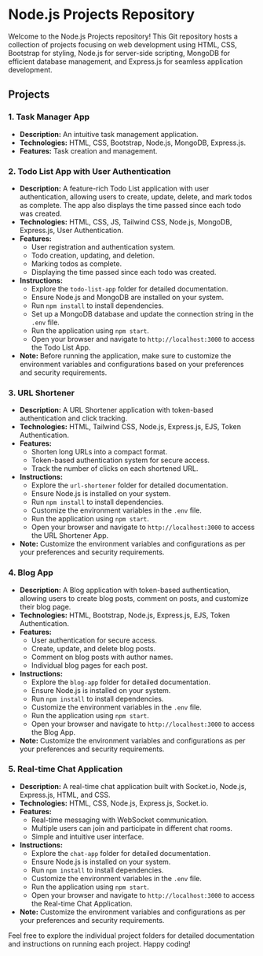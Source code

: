 # Node.js Projects Repository

Welcome to the Node.js Projects repository! This Git repository hosts a collection of projects focusing on web development using HTML, CSS, Bootstrap for styling, Node.js for server-side scripting, MongoDB for efficient database management, and Express.js for seamless application development.

## Projects

### 1. Task Manager App

- **Description:** An intuitive task management application.
- **Technologies:** HTML, CSS, Bootstrap, Node.js, MongoDB, Express.js.
- **Features:** Task creation and management.

### 2. Todo List App with User Authentication

- **Description:** A feature-rich Todo List application with user authentication, allowing users to create, update, delete, and mark todos as complete. The app also displays the time passed since each todo was created.
- **Technologies:** HTML, CSS, JS, Tailwind CSS, Node.js, MongoDB, Express.js, User Authentication.
- **Features:**
  - User registration and authentication system.
  - Todo creation, updating, and deletion.
  - Marking todos as complete.
  - Displaying the time passed since each todo was created.
- **Instructions:**
  - Explore the `todo-list-app` folder for detailed documentation.
  - Ensure Node.js and MongoDB are installed on your system.
  - Run `npm install` to install dependencies.
  - Set up a MongoDB database and update the connection string in the `.env` file.
  - Run the application using `npm start`.
  - Open your browser and navigate to `http://localhost:3000` to access the Todo List App.
- **Note:** Before running the application, make sure to customize the environment variables and configurations based on your preferences and security requirements.

### 3. URL Shortener

- **Description:** A URL Shortener application with token-based authentication and click tracking.
- **Technologies:** HTML, Tailwind CSS, Node.js, Express.js, EJS, Token Authentication.
- **Features:**
  - Shorten long URLs into a compact format.
  - Token-based authentication system for secure access.
  - Track the number of clicks on each shortened URL.
- **Instructions:**
  - Explore the `url-shortener` folder for detailed documentation.
  - Ensure Node.js is installed on your system.
  - Run `npm install` to install dependencies.
  - Customize the environment variables in the `.env` file.
  - Run the application using `npm start`.
  - Open your browser and navigate to `http://localhost:3000` to access the URL Shortener App.
- **Note:** Customize the environment variables and configurations as per your preferences and security requirements.

### 4. Blog App

- **Description:** A Blog application with token-based authentication, allowing users to create blog posts, comment on posts, and customize their blog page.
- **Technologies:** HTML, Bootstrap, Node.js, Express.js, EJS, Token Authentication.
- **Features:**
  - User authentication for secure access.
  - Create, update, and delete blog posts.
  - Comment on blog posts with author names.
  - Individual blog pages for each post.
- **Instructions:**
  - Explore the `blog-app` folder for detailed documentation.
  - Ensure Node.js is installed on your system.
  - Run `npm install` to install dependencies.
  - Customize the environment variables in the `.env` file.
  - Run the application using `npm start`.
  - Open your browser and navigate to `http://localhost:3000` to access the Blog App.
- **Note:** Customize the environment variables and configurations as per your preferences and security requirements.

### 5. Real-time Chat Application

- **Description:** A real-time chat application built with Socket.io, Node.js, Express.js, HTML, and CSS.
- **Technologies:** HTML, CSS, Node.js, Express.js, Socket.io.
- **Features:**
  - Real-time messaging with WebSocket communication.
  - Multiple users can join and participate in different chat rooms.
  - Simple and intuitive user interface.
- **Instructions:**
  - Explore the `chat-app` folder for detailed documentation.
  - Ensure Node.js is installed on your system.
  - Run `npm install` to install dependencies.
  - Customize the environment variables in the `.env` file.
  - Run the application using `npm start`.
  - Open your browser and navigate to `http://localhost:3000` to access the Real-time Chat Application.
- **Note:** Customize the environment variables and configurations as per your preferences and security requirements.

Feel free to explore the individual project folders for detailed documentation and instructions on running each project. Happy coding!

